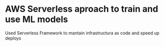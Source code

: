 # AWS Serverless aproach to train and use ML models

Used Serverless Framework to mantain infrastructura as code and speed up deploys
